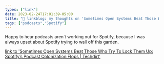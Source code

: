 ```yaml
---
types: ["link"]
date: 2023-02-24T17:01:39-05:00
title: "🔗 linkblog: my thoughts on 'Sometimes Open Systems Beat Those Who Try To Lock Them Up: Spotify’s Podcast Colonization Flops | Techdirt'"
tags: ["podcasts","Spotify"]
---
```

Happy to hear podcasts aren't working out for Spotify, because I was always upset about Spotify trying to wall off this garden.  
 

[link to 'Sometimes Open Systems Beat Those Who Try To Lock Them Up: Spotify’s Podcast Colonization Flops | Techdirt'](https://www.techdirt.com/2023/02/24/sometimes-open-systems-beat-those-who-try-to-lock-them-up-spotifys-podcast-colonization-flops/)
